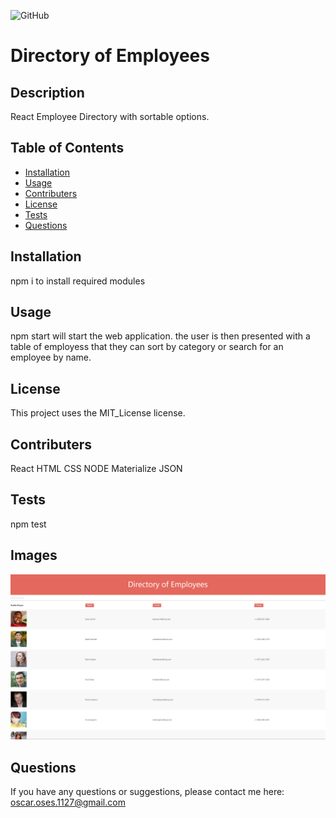 ![GitHub](https://img.shields.io/badge/license-MIT_License-green)

# Directory of Employees

## Description

React Employee Directory with sortable options.

## Table of Contents

- [Installation](##Installation)
- [Usage](##Usage)
- [Contributers](##Contributers)
- [License](##License)
- [Tests](##Tests)
- [Questions](##Questions)

## Installation

npm i to install required modules

## Usage

npm start will start the web application. the user is then presented with a table of employess that they can sort by category or search for an employee by name.

## License

This project uses the MIT_License license.

## Contributers

React HTML CSS NODE Materialize JSON

## Tests

npm test

## Images

![Screenshot_1](public/img/screen1.png)

## Questions

If you have any questions or suggestions, please contact me here:
[oscar.oses.1127@gmail.com](oscar.oses.1127@gmail.com)
